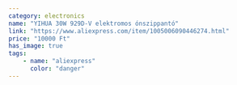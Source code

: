 ```yaml
---
category: electronics
name: "YIHUA 30W 929D-V elektromos ónszippantó"
link: "https://www.aliexpress.com/item/1005006090446274.html"
price: "10000 Ft"
has_image: true
tags: 
    - name: "aliexpress"
      color: "danger"
---
```

